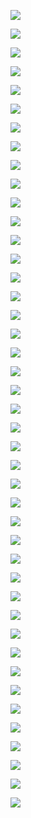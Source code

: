 <P align-center>
  <IMG SRC="https://github.com/Orthogonal-Research-Lab/Conference-Submissions/blob/master/Growing%20Academic%20Open-source/Network%20Architectures%20for%20Academic%20Open-source.001.png">
</P>
<P "align-center">
  <IMG SRC="https://github.com/Orthogonal-Research-Lab/Conference-Submissions/blob/master/Growing%20Academic%20Open-source/Network%20Architectures%20for%20Academic%20Open-source.002.png">
</P>
<P "align-center">
  <IMG SRC="https://github.com/Orthogonal-Research-Lab/Conference-Submissions/blob/master/Growing%20Academic%20Open-source/Network%20Architectures%20for%20Academic%20Open-source.003.png">
</P>
<P "align-center">
  <IMG SRC="https://github.com/Orthogonal-Research-Lab/Conference-Submissions/blob/master/Growing%20Academic%20Open-source/Network%20Architectures%20for%20Academic%20Open-source.004.png">
</P>
<P "align-center">
  <IMG SRC="https://github.com/Orthogonal-Research-Lab/Conference-Submissions/blob/master/Growing%20Academic%20Open-source/Network%20Architectures%20for%20Academic%20Open-source.005.png">
</P>
<P "align-center">
  <IMG SRC="https://github.com/Orthogonal-Research-Lab/Conference-Submissions/blob/master/Growing%20Academic%20Open-source/Network%20Architectures%20for%20Academic%20Open-source.006.png">
</P>
<P "align-center">
  <IMG SRC="https://github.com/Orthogonal-Research-Lab/Conference-Submissions/blob/master/Growing%20Academic%20Open-source/Network%20Architectures%20for%20Academic%20Open-source.007.png">
</P>
<P "align-center">
  <IMG SRC="https://github.com/Orthogonal-Research-Lab/Conference-Submissions/blob/master/Growing%20Academic%20Open-source/Network%20Architectures%20for%20Academic%20Open-source.008.png">
</P>
<P "align-center">
  <IMG SRC="https://github.com/Orthogonal-Research-Lab/Conference-Submissions/blob/master/Growing%20Academic%20Open-source/Network%20Architectures%20for%20Academic%20Open-source.009.png">
</P>
<P "align-center">
  <IMG SRC="https://github.com/Orthogonal-Research-Lab/Conference-Submissions/blob/master/Growing%20Academic%20Open-source/Network%20Architectures%20for%20Academic%20Open-source.010.png">
</P>
<P "align-center">
  <IMG SRC="https://github.com/Orthogonal-Research-Lab/Conference-Submissions/blob/master/Growing%20Academic%20Open-source/Network%20Architectures%20for%20Academic%20Open-source.011.png">
</P>
<P "align-center">
  <IMG SRC="https://github.com/Orthogonal-Research-Lab/Conference-Submissions/blob/master/Growing%20Academic%20Open-source/Network%20Architectures%20for%20Academic%20Open-source.012.png">
</P>
<P "align-center">
  <IMG SRC="https://github.com/Orthogonal-Research-Lab/Conference-Submissions/blob/master/Growing%20Academic%20Open-source/Network%20Architectures%20for%20Academic%20Open-source.013.png">
</P>
<P "align-center">
  <IMG SRC="https://github.com/Orthogonal-Research-Lab/Conference-Submissions/blob/master/Growing%20Academic%20Open-source/Network%20Architectures%20for%20Academic%20Open-source.014.png">
</P>
<P "align-center">
  <IMG SRC="https://github.com/Orthogonal-Research-Lab/Conference-Submissions/blob/master/Growing%20Academic%20Open-source/Network%20Architectures%20for%20Academic%20Open-source.015.png">
</P>
<P "align-center">
  <IMG SRC="https://github.com/Orthogonal-Research-Lab/Conference-Submissions/blob/master/Growing%20Academic%20Open-source/Network%20Architectures%20for%20Academic%20Open-source.016.png">
</P>
<P "align-center">
  <IMG SRC="https://github.com/Orthogonal-Research-Lab/Conference-Submissions/blob/master/Growing%20Academic%20Open-source/Network%20Architectures%20for%20Academic%20Open-source.017.png">
</P>
<P "align-center">
  <IMG SRC="https://github.com/Orthogonal-Research-Lab/Conference-Submissions/blob/master/Growing%20Academic%20Open-source/Network%20Architectures%20for%20Academic%20Open-source.018.png">
</P>
<P "align-center">
  <IMG SRC="https://github.com/Orthogonal-Research-Lab/Conference-Submissions/blob/master/Growing%20Academic%20Open-source/Network%20Architectures%20for%20Academic%20Open-source.019.png">
</P>
<P "align-center">
  <IMG SRC="https://github.com/Orthogonal-Research-Lab/Conference-Submissions/blob/master/Growing%20Academic%20Open-source/Network%20Architectures%20for%20Academic%20Open-source.020.png">
</P>
<P "align-center">
  <IMG SRC="https://github.com/Orthogonal-Research-Lab/Conference-Submissions/blob/master/Growing%20Academic%20Open-source/Network%20Architectures%20for%20Academic%20Open-source.021.png">
</P>
<P "align-center">
  <IMG SRC="https://github.com/Orthogonal-Research-Lab/Conference-Submissions/blob/master/Growing%20Academic%20Open-source/Network%20Architectures%20for%20Academic%20Open-source.022.png">
</P>
<P "align-center">
  <IMG SRC="https://github.com/Orthogonal-Research-Lab/Conference-Submissions/blob/master/Growing%20Academic%20Open-source/Network%20Architectures%20for%20Academic%20Open-source.023.png">
</P>
<P "align-center">
  <IMG SRC="https://github.com/Orthogonal-Research-Lab/Conference-Submissions/blob/master/Growing%20Academic%20Open-source/Network%20Architectures%20for%20Academic%20Open-source.024.png">
</P>
<P "align-center">
  <IMG SRC="https://github.com/Orthogonal-Research-Lab/Conference-Submissions/blob/master/Growing%20Academic%20Open-source/Network%20Architectures%20for%20Academic%20Open-source.025.png">
</P>
<P "align-center">
  <IMG SRC="https://github.com/Orthogonal-Research-Lab/Conference-Submissions/blob/master/Growing%20Academic%20Open-source/Network%20Architectures%20for%20Academic%20Open-source.026.png">
</P>
<P "align-center">
  <IMG SRC="https://github.com/Orthogonal-Research-Lab/Conference-Submissions/blob/master/Growing%20Academic%20Open-source/Network%20Architectures%20for%20Academic%20Open-source.027.png">
</P>
<P "align-center">
  <IMG SRC="https://github.com/Orthogonal-Research-Lab/Conference-Submissions/blob/master/Growing%20Academic%20Open-source/Network%20Architectures%20for%20Academic%20Open-source.028.png">
</P>
<P "align-center">
  <IMG SRC="https://github.com/Orthogonal-Research-Lab/Conference-Submissions/blob/master/Growing%20Academic%20Open-source/Network%20Architectures%20for%20Academic%20Open-source.029.png">
</P>
<P "align-center">
  <IMG SRC="https://github.com/Orthogonal-Research-Lab/Conference-Submissions/blob/master/Growing%20Academic%20Open-source/Network%20Architectures%20for%20Academic%20Open-source.030.png">
</P>
<P "align-center">
  <IMG SRC="https://github.com/Orthogonal-Research-Lab/Conference-Submissions/blob/master/Growing%20Academic%20Open-source/Network%20Architectures%20for%20Academic%20Open-source.031.png">
</P>
<P "align-center">
  <IMG SRC="https://github.com/Orthogonal-Research-Lab/Conference-Submissions/blob/master/Growing%20Academic%20Open-source/Network%20Architectures%20for%20Academic%20Open-source.032.png">
</P>
<P "align-center">
  <IMG SRC="https://github.com/Orthogonal-Research-Lab/Conference-Submissions/blob/master/Growing%20Academic%20Open-source/Network%20Architectures%20for%20Academic%20Open-source.033.png">
</P>
<P "align-center">
  <IMG SRC="https://github.com/Orthogonal-Research-Lab/Conference-Submissions/blob/master/Growing%20Academic%20Open-source/Network%20Architectures%20for%20Academic%20Open-source.034.png">
</P>
<P "align-center">
  <IMG SRC="https://github.com/Orthogonal-Research-Lab/Conference-Submissions/blob/master/Growing%20Academic%20Open-source/Network%20Architectures%20for%20Academic%20Open-source.035.png">
</P>
<P "align-center">
  <IMG SRC="https://github.com/Orthogonal-Research-Lab/Conference-Submissions/blob/master/Growing%20Academic%20Open-source/Network%20Architectures%20for%20Academic%20Open-source.036.png">
</P>
<P "align-center">
  <IMG SRC="https://github.com/Orthogonal-Research-Lab/Conference-Submissions/blob/master/Growing%20Academic%20Open-source/Network%20Architectures%20for%20Academic%20Open-source.037.png">
</P>
<P "align-center">
  <IMG SRC="https://github.com/Orthogonal-Research-Lab/Conference-Submissions/blob/master/Growing%20Academic%20Open-source/Network%20Architectures%20for%20Academic%20Open-source.038.png">
</P>
<P "align-center">
  <IMG SRC="https://github.com/Orthogonal-Research-Lab/Conference-Submissions/blob/master/Growing%20Academic%20Open-source/Network%20Architectures%20for%20Academic%20Open-source.039.png">
</P>
<P "align-center">
  <IMG SRC="https://github.com/Orthogonal-Research-Lab/Conference-Submissions/blob/master/Growing%20Academic%20Open-source/Network%20Architectures%20for%20Academic%20Open-source.040.png">
</P>
<P "align-center">
  <IMG SRC="https://github.com/Orthogonal-Research-Lab/Conference-Submissions/blob/master/Growing%20Academic%20Open-source/Network%20Architectures%20for%20Academic%20Open-source.041.png">
</P>
<P "align-center">
  <IMG SRC="https://github.com/Orthogonal-Research-Lab/Conference-Submissions/blob/master/Growing%20Academic%20Open-source/Network%20Architectures%20for%20Academic%20Open-source.042.png">
</P>
<P "align-center">
  <IMG SRC="https://github.com/Orthogonal-Research-Lab/Conference-Submissions/blob/master/Growing%20Academic%20Open-source/Network%20Architectures%20for%20Academic%20Open-source.043.png">
</P>
